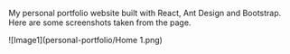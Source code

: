 My personal portfolio website built with React, Ant Design and Bootstrap.
Here are some screenshots taken from the page.

![Image1](personal-portfolio/Home 1.png)
